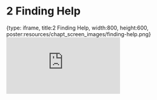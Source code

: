# 2 Finding Help
 
{type: iframe, title:2 Finding Help, width:800, height:600, poster:resources/chapt_screen_images/finding-help.png}
![](https://datatrail-jhu.github.io/00_intro/no_toc/finding-help.html)
 

 
